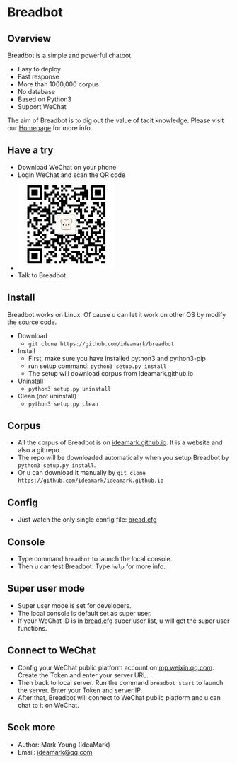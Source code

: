 # Breadbot

## Overview
Breadbot is a simple and powerful chatbot
* Easy to deploy
* Fast response
* More than 1000,000 corpus
* No database
* Based on Python3
* Support WeChat

The aim of Breadbot is to dig out the value of tacit knowledge. Please visit our [Homepage](https://ideamark.github.io) for more info.

## Have a try
* Download WeChat on your phone
* Login WeChat and scan the QR code
* ![QR](QR.jpg)
* Talk to Breadbot

## Install
Breadbot works on Linux. Of cause u can let it work on other OS by modify the source code.
* Download
  * `git clone https://github.com/ideamark/breadbot`
* Install
  * First, make sure you have installed python3 and python3-pip
  * run setup command: `python3 setup.py install`
  * The setup will download corpus from ideamark.github.io
* Uninstall
  * `python3 setup.py uninstall`
* Clean (not uninstall)
  * `python3 setup.py clean`

## Corpus
* All the corpus of Breadbot is on [ideamark.github.io](https://ideamark.github.io). It is a website and also a git repo.
* The repo will be downloaded automatically when you setup Breadbot by `python3 setup.py install`.
* Or u can download it manually by `git clone https://github.com/ideamark/ideamark.github.io`

## Config
* Just watch the only single config file: [bread.cfg](etc/bread.cfg)

## Console
* Type command `breadbot` to launch the local console.
* Then u can test Breadbot. Type `help` for more info.

## Super user mode
* Super user mode is set for developers.
* The local console is default set as super user.
* If your WeChat ID is in [bread.cfg](etc/bread.cfg) super user list, u will get the super user functions.

## Connect to WeChat
* Config your WeChat public platform account on [mp.weixin.qq.com](https://mp.weixin.qq.com). Create the Token and enter your server URL.
* Then back to local server. Run the command `breadbot start` to launch the server. Enter your Token and server IP.
* After that, Breadbot will connect to WeChat public platform and u can chat to it on WeChat.

## Seek more
* Author: Mark Young (IdeaMark)
* Email: ideamark@qq.com
